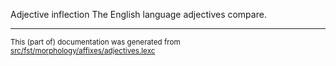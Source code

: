 Adjective inflection
The English language adjectives compare.

* * *

<small>This (part of) documentation was generated from [src/fst/morphology/affixes/adjectives.lexc](https://github.com/giellalt/lang-eng/blob/main/src/fst/morphology/affixes/adjectives.lexc)</small>
